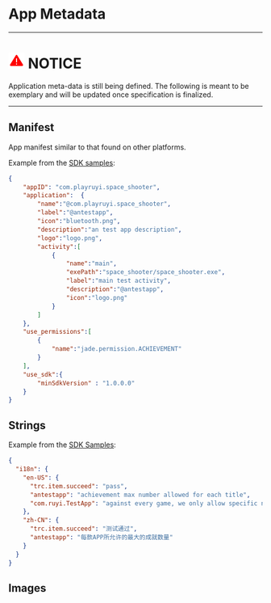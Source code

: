 # App Metadata

---
# ![](/docs/img/warning.png) NOTICE
Application meta-data is still being defined.
The following is meant to be exemplary and will be updated once specification is finalized.

---	

## Manifest

App manifest similar to that found on other platforms.

Example from the [SDK samples](https://bitbucket.org/playruyi/space_shooter/src/47b6da28637020946bc3e50b6fa76668e3c43971/Pack/RuyiManifest.json?at=master&fileviewer=file-view-default):
```json
{
	"appID": "com.playruyi.space_shooter",
	"application":	{
		"name":"@com.playruyi.space_shooter",
		"label":"@antestapp",
		"icon":"bluetooth.png",
		"description":"an test app description",
		"logo":"logo.png",
		"activity":[
			{
				"name":"main",
				"exePath":"space_shooter/space_shooter.exe",
				"label":"main test activity",
				"description":"@antestapp",
				"icon":"logo.png"
			}
		]
	},
	"use_permissions":[
		{
			"name":"jade.permission.ACHIEVEMENT"
		}
	],
	"use_sdk":{
		"minSdkVersion" : "1.0.0.0"
	}
}
```

## Strings

Example from the [SDK Samples](https://bitbucket.org/playruyi/space_shooter/src/47b6da28637020946bc3e50b6fa76668e3c43971/Pack/res/i18n.json?at=master&fileviewer=file-view-default):
```json
{
  "i18n": {
    "en-US": {
      "trc.item.succeed": "pass",
      "antestapp": "achievement max number allowed for each title",
      "com.ruyi.TestApp": "against every game, we only allow specific number of achievement to be created"
    },
    "zh-CN": {
      "trc.item.succeed": "测试通过",
      "antestapp": "每款APP所允许的最大的成就数量"
    }
  }
}
```

## Images

